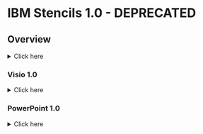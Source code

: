 # IBM Stencils 1.0 - DEPRECATED

## Overview

<details><summary>Click here</summary>
<p>

> **Important**
>Note: This ibm 1.0 icons github repository is being deprecated for enterprise diagram tools supported for ibm1 (1.0) diagrams, and replaced/superseded with: 

- External/public [ibm 2.0 arch icons repository](https://github.com/IBM-Cloud/architecture-icons): used for enterprise diagram stencils, tools and conventions supported for ibm 2.0 diagrams. 
- [ibmdiagrams](https://github.com/ibm/ibmdiagrams): a diagrams as code tool created for ibm 2.0 diagrams.
- [Internal IBM 2.0 Cloud Stencils repository](https://github.ibm.com/ibmcloud/ibm-cloud-stencils): internal repository oriented to IBMers for getting 2.0 stencils/icons, diagram templates and guidance/conventions.

Stencils in the following sections/formats are considered obsolete/deprecated and should only be used for backwards compatibility with old diagrams.

</details>

### Visio 1.0
<details><summary>Click here</summary>

Go to [Visio 2010](./visio2010/) or [2013](./visio2013/) folder

1. Groups (boxes) are implemented as Visio containers.

2. Group tags are currently separate and can optionally be placed on upper left corner.

</details>

### PowerPoint 1.0
<details><summary>Click here</summary>


Go to the [PowerPoint folder](./powerpoint/)


</details>
